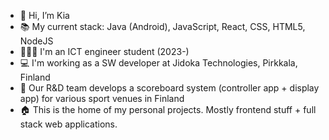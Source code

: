 - 👋 Hi, I’m Kia
- 📚 My current stack: Java (Android), JavaScript, React, CSS, HTML5, NodeJS
- 👩🏼‍🎓 I'm an ICT engineer student (2023-)
- 💻 I'm working as a SW developer at Jidoka Technologies, Pirkkala, Finland
- 🦾 Our R&D team develops a scoreboard system (controller app + display app) for various sport venues in Finland
- 🏠 This is the home of my personal projects. Mostly frontend stuff + full stack web applications.
